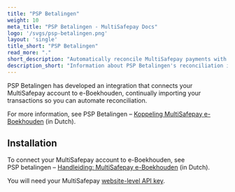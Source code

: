 ```yaml
---
title: "PSP Betalingen"
weight: 10
meta_title: "PSP Betalingen - MultiSafepay Docs"
logo: '/svgs/psp-betalingen.png'
layout: 'single'
title_short: "PSP Betalingen"
read_more: "."
short_description: "Automatically reconcile MultiSafepay payments with sales in e-Boekhouden"
description_short: "Information about PSP Betalingen's reconciliation integration for e-Boekhouden"
---
```


PSP Betalingen has developed an integration that connects your MultiSafepay account to e-Boekhouden, continually importing your transactions so you can automate reconciliation.

For more information, see PSP&nbsp;Betalingen&nbsp;–&nbsp;[Koppeling MultiSafepay e-Boekhouden](https://www.webwinkelfacturen.nl/koppelingpsp.php?shopsystem=multisafepay&invoicesystem=eboekhouden) (in Dutch).

## Installation

To connect your MultiSafepay account to e-Boekhouden, see PSP&nbsp;betalingen&nbsp;–&nbsp;[Handleiding: MultiSafepay e-Boekhouden](https://handleidingen.pspbetalingen.nl/handleiding-multisafepay-eboekhouden) (in Dutch).

You will need your MultiSafepay [website-level API key](/account/site-id-api-key-secure-code/).
